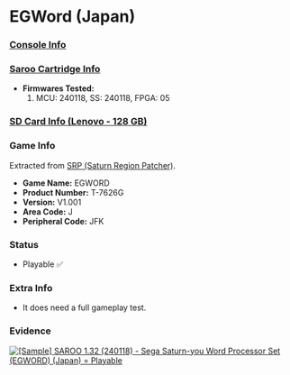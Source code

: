 # EGWord (Japan)

### [Console Info](../../../../Info/Consoles/VA13/README.md)

### [Saroo Cartridge Info](../../../../Info/Cartridges/RetroGameParadiseStore/1.32F/README.md)

- <b>Firmwares Tested:</b>
  1. MCU: 240118, SS: 240118, FPGA: 05

### [SD Card Info (Lenovo - 128 GB)](../../../../Info/SdCards/Lenovo/128GB/README.md)

### Game Info

Extracted from [SRP (Saturn Region Patcher)](https://segaxtreme.net/resources/saturn-region-patcher.81/download).

- <b>Game Name:</b> EGWORD
- <b>Product Number:</b> T-7626G
- <b>Version:</b> V1.001
- <b>Area Code:</b> J
- <b>Peripheral Code:</b> JFK

### Status

- Playable :white_check_mark:

### Extra Info

- It does need a full gameplay test.

### Evidence

[![[Sample] SAROO 1.32 (240118) - Sega Saturn-you Word Processor Set (EGWORD) (Japan) = Playable](https://img.youtube.com/vi/p8m_F8HXXjc/0.jpg)](https://www.youtube.com/watch?v=p8m_F8HXXjc)
